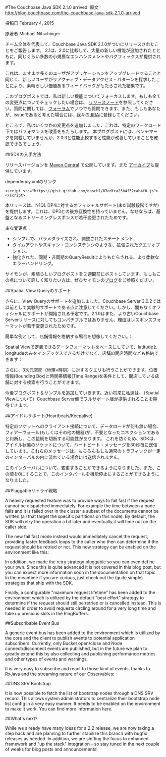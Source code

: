 #The Couchbase Java SDK 2.1.0 arrived!
原文
http://blog.couchbase.com/the-couchbase-java-sdk-2.1.0-arrived

投稿日
February 4, 2015

原著者
Michael Nitschinger

チーム全体を代表して、Couchbase Java SDK 2.1.0がついにリリースされたことをご報告します。
2.1は、2.0に比較して、大量の新しい機能が追加されたとともに、同じぐらい多数の小規模なエンハンスメントやバグフィックスが提供されます。

これは、ますます多くのユーザがアプリケーションをアップグレードすることと同じく、新しいユーザがリアクティブ・データアクセス・パターンを探求したことにより、素晴らしい価値あるフィードバックがもたらされた結果です。

このブログポストでは、私は新しい機能についてフォーカスします。もしも全ての変更点についてチェックしたい場合は、
<a href="http://docs.couchbase.com/developer/java-2.1/release-notes.html">リリースノート</a>を参照してください。質問に関しては、<a href="https://forums.couchbase.com/">フォーラム</a>でいつでも質問できます、また、もしもあなたが、issueであると考えた場合には、我々の<a href="http://issues.couchbase.com/browse/JCBC">JIRA</a>に登録してください。

ところで、私はいくつかの変更点を追加しました、これは、特定のワークロード下ではパフォマンスを改善をもたらします。
本ブログポストには、ベンチマークを掲載していませんが、2.0.3と性能比較すると性能が改善していることを確認できるでしょう。

##SDKの入手方法


リリースバージョンを
<a href="http://search.maven.org/#artifactdetails%7Ccom.couchbase.client%7Cjava-client%7C2.1.0%7Cjar">Maven Central</a> で公開しています。また <a href="http://packages.couchbase.com/clients/java/2.1.0/Couchbase-Java-Client-2.1.0.zip">アーカイブ</a>も提供しています。

dependency.xmlのリンク
```
<script src="https://gist.github.com/daschl/87edfca23b4f52cab4f0.js"></script>
```

本リリースは、N1QL DP4に対するオフィシャルサポート(未だ試験段階ですが)を提供します。これは、DP3との後方互換性を持っていません。なぜならば、基盤となるストリーミングレスポンスが若干変更されたためです。

主な変更点：

* シンプルで、パラメタライズされ、調整されたステートメント
* タイムアウトやスキャン・コンシステンシのような、拡張されたクエリオプション。
* 強化された、同期・非同期のQueryResultによりもたらされる、より柔軟なエラーハンドリング。

サイモンが、素晴らしいブログポストを２週間前にポストしています、もしもこの点について詳しく知りたい方は、ぜひサイモンの<a href="http://blog.couchbase.com/n1ql-dp4-java-sdk">ブログ</a>をご参照ください。

##Spatial View Queryのサポート

さらに、View Queryのサポートを追加しました。Couchbase Server 3.0.2では以前として実験的サポートである点に注意してください。しかし、間もなくオフィシャルにサポートが開始される予定です。2.1.0はまた、より古いCouchbase Serverリリースに対してもコンパチブルではありません、理由はレスポンスフォーマットが若干変更されたためです。

簡単な例として、店舗情報を格納する場合を想像してください。：


Spatial Viewで定義できるデータフォーマットをベースにしていて、latitudeとlongitudeのみをインデックスできるだけでなく、店舗の開店時間なども格納できます：


さらに、3次元空間（地理×時刻）に対するクエリも行うことができます。位置情報(Bounding Box)と時間帯情報(Time Range)を条件として、開店している店舗に対する検索を行うことができます。

今後ブログポスト＆サンプルを追加していきます。近い将来に私達は、（Spatial Viewについて）Couchbase Server側でフルサポート版が提供されることを期待できます。


##アイドルサポート(Heartbeats/Keepalive)

特定のソケットへのクライアント接続について、データロードが何も無い場合、フィアーウォール(もしくはその他の機器)が、不要となったコネクションであると判断し、この接続を切断する可能性があります。
これを防ぐため、SDKは、アイドル状態のソケットについて、ハートビート・メッセージを30秒毎に送信しています。これらのメッセージは、もちろんもしも通常のトラフィックが一定のインターバルの内に流れている場合には送信されません。

このインターバルについて、変更することができるようになりました、また、この値を0にすることで、このインタバールを機能停止にすることができるようになりました。


##Pluggableリトライ戦略

A heavily requested feature was to provide ways to fail fast if the request cannot be dispatched immediately. For example the time between a node fails and it is failed over in the cluster a subset of the documents cannot be written (all that target the specific partitions on this node). By default, the SDK will retry the operation a bit later and eventually it will time out on the caller side.

The new fail fast mode instead would immediately cancel the request, providing faster feedback loops to the caller who then can determine if the request should be retried or not. This new strategy can be enabled on the environment like this:


In addition, we made the retry strategy pluggable so you can even define your own. Since this is quite advanced it is not covered in this blog post, but you can expect more information soon in the documentation on that topic. In the meantime if you are curious, just check out the (quite simple) strategies that ship with the SDK.

Finally, a configurable "maximum request lifetime" has been added to the environment which is utilized by the default "best effort" strategy to determine if the request should still be retried or is cancelled instead. This is needed in order to avoid requests circling around for a very long time and take up precious slots in the RingBuffers.

##Subscribable Event Bus

A generic event bus has been added to the environment which is utilized by the core and the client to publish events to potential application subscribers. Currently, only Bucket open/close and Node connect/disconnect events are published, but in the future we plan to greatly extend this by also collecting and publishing performance metrics and other types of events and warnings.

It is very easy to subscribe and react to those kind of events, thanks to RxJava and the streaming nature of our Observables:



##DNS SRV Bootstrap

It is now possible to fetch the list of bootstrap nodes through a DNS SRV record. This allows system administrators to centralize their bootstrap node list config in a very easy manner. It needs to be enabled on the environment to make it work. You can find more information here.

##What's next?

While we already have many ideas for a 2.2 release, we are now taking a step back and are planning to further stabilize this branch with bugfix releases as needed. In addition, we are shifting the focus to enhanced framework and "up the stack" integration - so stay tuned in the next couple of weeks for blog posts and announcements!

